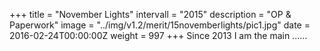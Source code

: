 +++
title = "November Lights"
intervall = "2015"
description = "OP & Paperwork"
image = "../img/v1.2/merit/15novemberlights/pic1.jpg"
date = 2016-02-24T00:00:00Z
weight = 997
+++
Since 2013 I am the main ......